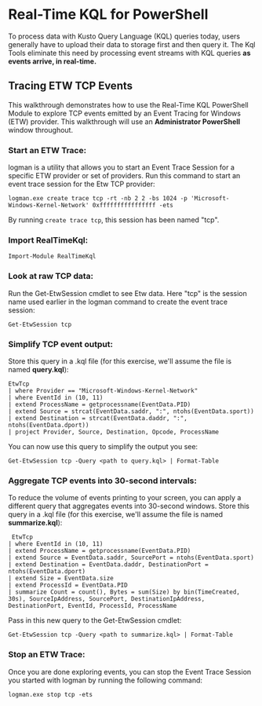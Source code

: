 # Real-Time KQL for PowerShell

To process data with Kusto Query Language (KQL) queries today, users generally have to upload their data to storage first and then query it. The Kql Tools eliminate this need by processing event streams with KQL queries **as events arrive, in real-time.**



## Tracing ETW TCP Events

This walkthrough demonstrates how to use the Real-Time KQL PowerShell Module to explore TCP events emitted by an Event Tracing for Windows (ETW) provider. This walkthrough will use an **Administrator PowerShell** window throughout.



### Start an ETW Trace:

logman is a utility that allows you to start an Event Trace Session for a specific ETW provider or set of providers. Run this command to start an event trace session for the Etw TCP provider:

```
logman.exe create trace tcp -rt -nb 2 2 -bs 1024 -p 'Microsoft-Windows-Kernel-Network' 0xffffffffffffffff -ets
```

By running `create trace tcp`, this session has been named "tcp".



### Import RealTimeKql:

```
Import-Module RealTimeKql
```



### Look at raw TCP data:

Run the Get-EtwSession cmdlet to see Etw data. Here "tcp" is the session name used earlier in the logman command to create the event trace session:

```
Get-EtwSession tcp
```



### Simplify TCP event output:

Store this query in a .kql file (for this exercise, we'll assume the file is named **query.kql**):

```
EtwTcp
| where Provider == "Microsoft-Windows-Kernel-Network"
| where EventId in (10, 11)
| extend ProcessName = getprocessname(EventData.PID)
| extend Source = strcat(EventData.saddr, ":", ntohs(EventData.sport))
| extend Destination = strcat(EventData.daddr, ":", ntohs(EventData.dport))
| project Provider, Source, Destination, Opcode, ProcessName
```

You can now use this query to simplify the output you see:

```
Get-EtwSession tcp -Query <path to query.kql> | Format-Table
```



### Aggregate TCP events into 30-second intervals:

To reduce the volume of events printing to your screen, you can apply a different query that aggregates events into 30-second windows. Store this query in a .kql file (for this exercise, we'll assume the file is named **summarize.kql**):

```
 EtwTcp 
| where EventId in (10, 11) 
| extend ProcessName = getprocessname(EventData.PID)
| extend Source = EventData.saddr, SourcePort = ntohs(EventData.sport) 
| extend Destination = EventData.daddr, DestinationPort = ntohs(EventData.dport) 
| extend Size = EventData.size 
| extend ProcessId = EventData.PID 
| summarize Count = count(), Bytes = sum(Size) by bin(TimeCreated, 30s), SourceIpAddress, SourcePort, DestinationIpAddress, DestinationPort, EventId, ProcessId, ProcessName
```

Pass in this new query to the Get-EtwSession cmdlet:

```
Get-EtwSession tcp -Query <path to summarize.kql> | Format-Table
```



### Stop an ETW Trace:

Once you are done exploring events, you can stop the Event Trace Session you started with logman by running the following command:

```
logman.exe stop tcp -ets
```